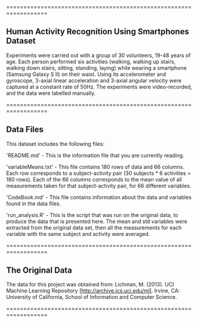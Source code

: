 ==================================================================

## Human Activity Recognition Using Smartphones Dataset
Experiments were carried out with a group of 30 volunteers, 19-48 years of age. Each person performed six activities (walking, walking up stairs, walking down stairs, sitting, standing, laying) while wearing a smartphone (Samsung Galaxy S II) on their waist. Using its accelerometer and gyroscope, 3-axial linear acceleration and 3-axial angular velocity were captured at a constant rate of 50Hz. The experiments were video-recorded, and the data were labelled manually.

==================================================================

## Data Files
This dataset includes the following files:

'README.md' - This is the information file that you are currently reading.

'variableMeans.txt' - This file contains 180 rows of data and 66 columns. Each row corresponds to a subject-activity pair (30 subjects * 6 activities  = 180 rows).  Each of the 66 columns corresponds to the mean value of all measurements taken for that subject-activity pair, for 66 different variables.

'CodeBook.md' - This file contains information about the data and variables found in the data files.

'run_analysis.R' - This is the script that was run on the original data, to produce the data that is presented here. The mean and std variables were extracted from the original data set, then all the measurements for each variable with the same subject and activity were averaged.

==================================================================

## The Original Data
The data for this project was obtained from: 
Lichman, M. (2013). UCI Machine Learning Repository [http://archive.ics.uci.edu/ml]. Irvine, CA: University of California, School of Information and Computer Science.

==================================================================